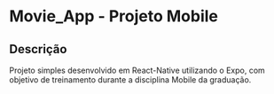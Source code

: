 # Movie_App - Projeto Mobile

## Descrição
Projeto simples desenvolvido em React-Native utilizando o Expo, com objetivo de treinamento durante a disciplina Mobile da graduação.